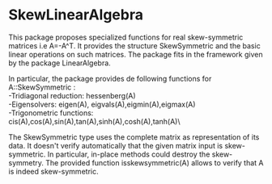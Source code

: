 # SkewLinearAlgebra
This package proposes specialized functions for real skew-symmetric matrices i.e A=-A^T.
It provides the structure SkewSymmetric and the basic linear operations on such 
matrices. The package fits in the framework given by the package LinearAlgebra.

In particular, the package provides de following functions for A::SkewSymmetric :\
-Tridiagonal reduction: hessenberg(A)\
-Eigensolvers: eigen(A), eigvals(A),eigmin(A),eigmax(A)\
-Trigonometric functions: cis(A),cos(A),sin(A),tan(A),sinh(A),cosh(A),tanh(A)\

The SkewSymmetric type uses the complete matrix as representation of its data. It doesn't verify automatically that the given matrix input is skew-symmetric. In particular, in-place methods could destroy the skew-symmetry. The provided function isskewsymmetric(A) allows to verify that A is indeed skew-symmetric.
